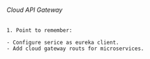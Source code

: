 ###### Cloud API Gateway ######
`1. Point to remember:`
```
- Configure serice as eureka client.
- Add cloud gateway routs for microservices.
```